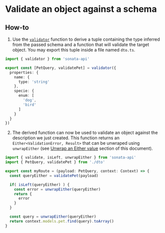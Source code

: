 # Validate an object against a schema

## How-to

1. Use the [`validator`](/aeria/validation#validator) function to derive a tuple containing the type inferred from the passed schema and a function that will validate the target object. You may export this tuple inside a file named `dto.ts`.

```typescript
import { validator } from 'sonata-api'

export const [PetQuery, validatePet] = validator({
  properties: {
    name: {
      type: 'string'
    },
    specie: {
      enum: [
        'dog',
        'bird'
      ]
    }
  }
})
```

2. The derived function can now be used to validate an object against the description we just created. This function returns an `Either<ValidationError, Result>` that can be unwraped using `unwrapEither` (see [Unwrap an Either value](/aeria/help-topics/unwrap-an-either-value) section of this document).

```typescript
import { validate, isLeft, unwrapEither } from 'sonata-api'
import { PetQuery, validatePet } from './dto'

export const myRoute = (payload: PetQuery, context: Context) => {
  const queryEither = validatePet(payload)

  if( isLeft(queryEither) ) {
    const error = unwrapEither(queryEither)
    return {
      error
    }
  }

  const query = unwrapEither(queryEither)
  return context.models.pet.find(query).toArray()
}
```

